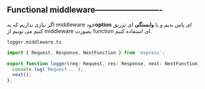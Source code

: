 ## **Functional middleware————————-**

اگر نیازی نداریم که به middleware خود**option** ای پاس بدیم و یا **وابستگی** ای تزریق کنیم می تونیم از middleware بصورت function ای استفاده کنیم.

`logger.middleware.ts`
```typescript
import { Request, Response, NextFunction } from 'express';

export function logger(req: Request, res: Response, next: NextFunction) {
  console.log(`Request...`);
  next();
};
```
